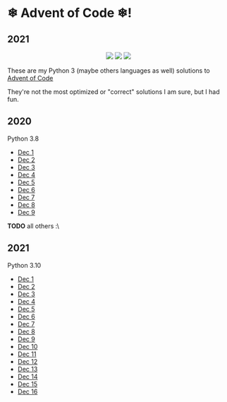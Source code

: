 # ❄ Advent of Code ❄!

## 2021 ##
<div align="center">

![](https://img.shields.io/badge/Day%20📅-14-blue) ![](https://img.shields.io/badge/Completed%20✔-9-darkgreen) ![](https://img.shields.io/badge/Stars%20⭐-18-yellow)

</div>



These are my Python 3 (maybe others languages as well) solutions to [Advent of Code](https://adventofcode.com/)

They're not the most optimized or "correct" solutions I am sure, but I had fun.

## 2020 ##
Python 3.8
- [Dec 1](https://adventofcode.com/2020/day/1)
- [Dec 2](https://adventofcode.com/2020/day/2)
- [Dec 3](https://adventofcode.com/2020/day/3)
- [Dec 4](https://adventofcode.com/2020/day/4)
- [Dec 5](https://adventofcode.com/2020/day/5)
- [Dec 6](https://adventofcode.com/2020/day/6)
- [Dec 7](https://adventofcode.com/2020/day/7)
- [Dec 8](https://adventofcode.com/2020/day/8)
- [Dec 9](https://adventofcode.com/2020/day/9)

**TODO** all others :\

## 2021 ##
Python 3.10
- [Dec 1](https://adventofcode.com/2021/day/1)
- [Dec 2](https://adventofcode.com/2021/day/2)
- [Dec 3](https://adventofcode.com/2021/day/3)
- [Dec 4](https://adventofcode.com/2021/day/4)
- [Dec 5](https://adventofcode.com/2021/day/5)
- [Dec 6](https://adventofcode.com/2021/day/6)
- [Dec 7](https://adventofcode.com/2021/day/7)
- [Dec 8](https://adventofcode.com/2021/day/8)
- [Dec 9](https://adventofcode.com/2021/day/9)
- [Dec 10](https://adventofcode.com/2021/day/10)
- [Dec 11](https://adventofcode.com/2021/day/11)
- [Dec 12](https://adventofcode.com/2021/day/12)
- [Dec 13](https://adventofcode.com/2021/day/13)
- [Dec 14](https://adventofcode.com/2021/day/14)
- [Dec 15](https://adventofcode.com/2021/day/15)
- [Dec 16](https://adventofcode.com/2021/day/16)
